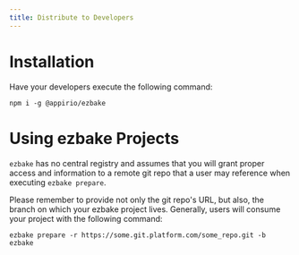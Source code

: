 ```yaml
---
title: Distribute to Developers
---
```


# Installation

Have your developers execute the following command:

`npm i -g @appirio/ezbake`

# Using ezbake Projects

`ezbake` has no central registry and assumes that you will grant proper access and information to a remote git repo that a user may reference when executing `ezbake prepare`.

Please remember to provide not only the git repo's URL, but also, the branch on which your ezbake project lives. Generally, users will consume your project with the following command:

`ezbake prepare -r https://some.git.platform.com/some_repo.git -b ezbake`
